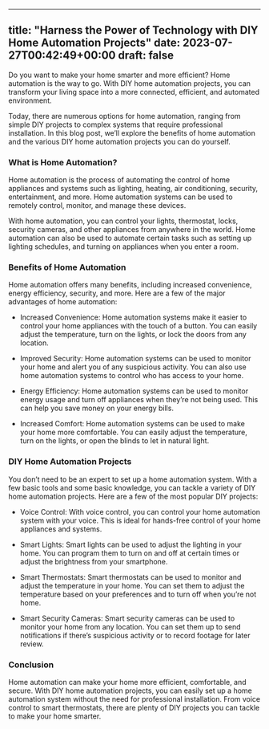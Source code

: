 
---
title: "Harness the Power of Technology with DIY Home Automation Projects"
date: 2023-07-27T00:42:49+00:00
draft: false
---

Do you want to make your home smarter and more efficient? Home automation is the way to go. With DIY home automation projects, you can transform your living space into a more connected, efficient, and automated environment.

Today, there are numerous options for home automation, ranging from simple DIY projects to complex systems that require professional installation. In this blog post, we’ll explore the benefits of home automation and the various DIY home automation projects you can do yourself.

### What is Home Automation?

Home automation is the process of automating the control of home appliances and systems such as lighting, heating, air conditioning, security, entertainment, and more. Home automation systems can be used to remotely control, monitor, and manage these devices.

With home automation, you can control your lights, thermostat, locks, security cameras, and other appliances from anywhere in the world. Home automation can also be used to automate certain tasks such as setting up lighting schedules, and turning on appliances when you enter a room.

### Benefits of Home Automation

Home automation offers many benefits, including increased convenience, energy efficiency, security, and more. Here are a few of the major advantages of home automation:

- Increased Convenience: Home automation systems make it easier to control your home appliances with the touch of a button. You can easily adjust the temperature, turn on the lights, or lock the doors from any location.

- Improved Security: Home automation systems can be used to monitor your home and alert you of any suspicious activity. You can also use home automation systems to control who has access to your home.

- Energy Efficiency: Home automation systems can be used to monitor energy usage and turn off appliances when they’re not being used. This can help you save money on your energy bills.

- Increased Comfort: Home automation systems can be used to make your home more comfortable. You can easily adjust the temperature, turn on the lights, or open the blinds to let in natural light.

### DIY Home Automation Projects

You don’t need to be an expert to set up a home automation system. With a few basic tools and some basic knowledge, you can tackle a variety of DIY home automation projects. Here are a few of the most popular DIY projects:

- Voice Control: With voice control, you can control your home automation system with your voice. This is ideal for hands-free control of your home appliances and systems.

- Smart Lights: Smart lights can be used to adjust the lighting in your home. You can program them to turn on and off at certain times or adjust the brightness from your smartphone.

- Smart Thermostats: Smart thermostats can be used to monitor and adjust the temperature in your home. You can set them to adjust the temperature based on your preferences and to turn off when you’re not home.

- Smart Security Cameras: Smart security cameras can be used to monitor your home from any location. You can set them up to send notifications if there’s suspicious activity or to record footage for later review.

### Conclusion

Home automation can make your home more efficient, comfortable, and secure. With DIY home automation projects, you can easily set up a home automation system without the need for professional installation. From voice control to smart thermostats, there are plenty of DIY projects you can tackle to make your home smarter.